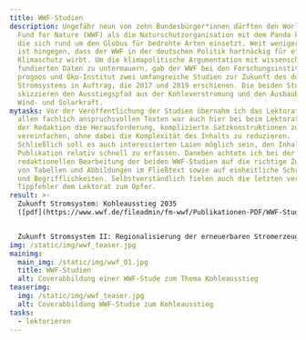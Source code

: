 ```yaml
---
title: WWF-Studien
description: Ungefähr neun von zehn Bundesbürger*innen dürften den World Wide
  Fund for Nature (WWF) als die Naturschutzorganisation mit dem Panda kennen,
  die sich rund um den Globus für bedrohte Arten einsetzt. Weit weniger bekannt
  ist hingegen, dass der WWF in der deutschen Politik hartnäckig für effektiven
  Klimaschutz wirbt. Um die klimapolitische Argumentation mit wissenschaftlich
  fundierten Daten zu untermauern, gab der WWF bei den Forschungsinstituten
  prognos und Öko-Institut zwei umfangreiche Studien zur Zukunft des deutschen
  Stromsystems in Auftrag, die 2017 und 2019 erschienen. Die beiden Studien
  skizzieren den Ausstiegspfad aus der Kohleverstromung und den Ausbaubedarf von
  Wind- und Solarkraft.
mytasks: Vor der Veröffentlichung der Studien übernahm ich das Lektorat. Wie bei
  allen fachlich anspruchsvollen Texten war auch hier bei beim Lektorat bzw. bei
  der Redaktion die Herausforderung, komplizierte Satzkonstruktionen zu
  vereinfachen, ohne dabei die Komplexität des Inhalts zu reduzieren.
  Schließlich soll es auch interessierten Laien möglich sein, den Inhalt der
  Publikation relativ schnell zu erfassen. Daneben achtete ich bei der
  redaktionellen Bearbeitung der beiden WWF-Studien auf die richtige Zuordnung
  von Tabellen und Abbildungen im Fließtext sowie auf einheitliche Schreibweisen
  und Begrifflichkeiten. Selbstverständlich fielen auch die letzten verbliebenen
  Tippfehler dem Lektorat zum Opfer.
result: >-
  Zukunft Stromsystem: Kohleausstieg 2035
  ([pdf](https://www.wwf.de/fileadmin/fm-wwf/Publikationen-PDF/WWF-Studie_Zukunft_Stromsystem_-_Kohleausstieg_2035.pdf))<br>


  Zukunft Stromsystem II: Regionalisierung der erneuerbaren Stromerzeugung ([pdf](https://mobil.wwf.de/fileadmin/fm-wwf/Publikationen-PDF/WWF-Zukunft-Stromsystem-2.pdf))
img: /static/img/wwf_teaser.jpg
mainimg:
  main_img: /static/img/wwf_01.jpg
  title: WWF-Studien
  alt: Coverabbildung einer WWF-Stude zum Thema Kohleausstieg
teaserimg:
  img: /static/img/wwf_teaser.jpg
  alt: Coverabbildung WWF-Studie zum Kohleausstieg
tasks:
  - lektorieren
---
```

